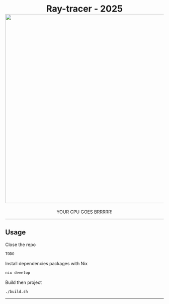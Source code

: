 <h1 align="center">
  Ray-tracer - 2025<br>
  <img src="https://raw.githubusercontent.com/catppuccin/catppuccin/main/assets/palette/macchiato.png" width="600px"/>
  <br>
</h1>

<p align="center">
  YOUR CPU GOES BRRRRR!<br>
</p>

---

## Usage

Close the repo

```bash
TODO
```

Install dependencies packages with Nix

```nix
nix develop
```

Build then project

```bash
./build.sh
```

---
